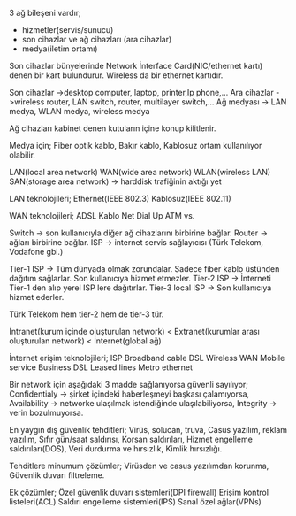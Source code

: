 3 ağ bileşeni vardır;
- hizmetler(servis/sunucu)
- son cihazlar ve ağ cihazları (ara cihazlar)
- medya(iletim ortamı)


Son cihazlar bünyelerinde Network İnterface Card(NIC/ethernet kartı) denen bir kart bulundurur. 
Wireless da bir ethernet kartıdır.

Son cihazlar ->desktop computer, laptop, printer,Ip phone,...
Ara cihazlar ->wireless router, LAN switch, router, multilayer switch,...
Ağ medyası -> LAN medya, WLAN medya, wireless medya

Ağ cihazları kabinet denen kutuların içine konup kilitlenir.

Medya için;
Fiber optik kablo, 
Bakır kablo,
Kablosuz ortam kullanılıyor olabilir.

LAN(local area network)
WAN(wide area network)
WLAN(wireless LAN)
SAN(storage area network) -> harddisk trafiğinin aktığı yet

LAN teknolojileri;
Ethernet(IEEE 802.3)
Kablosuz(IEEE 802.11)

WAN teknolojileri;
ADSL
Kablo Net
Dial Up
ATM vs.

Switch -> son kullanıcıyla diğer ağ cihazlarını birbirine bağlar.
Router -> ağları birbirine bağlar.
ISP -> internet servis sağlayıcısı (Türk Telekom, Vodafone gbi.)

Tier-1 ISP -> Tüm dünyada olmak zorundalar. Sadece fiber kablo üstünden dağıtım sağlarlar. Son kullanıcıya hizmet etmezler.
Tier-2 ISP -> İnterneti Tier-1 den alıp yerel ISP lere dağıtırlar.
Tier-3 local ISP -> Son kullanıcıya hizmet ederler.

Türk Telekom hem tier-2 hem de tier-3 tür.

İntranet(kurum içinde oluşturulan network) < Extranet(kurumlar arası oluşturulan network) < İnternet(global ağ)

İnternet erişim teknolojileri;
ISP
Broadband cable
DSL
Wireless WAN
Mobile service
Business DSL
Leased lines
Metro ethernet

Bir network için aşağıdaki 3 madde sağlanıyorsa güvenli sayılıyor;
Confidentialy -> şirket içindeki haberleşmeyi başkası çalamıyorsa,
Availability -> networke ulaşılmak istendiğinde ulaşılabiliyorsa,
Integrity -> verin bozulmuyorsa.

En yaygın dış güvenlik tehditleri;
Virüs, solucan, truva,
Casus yazılım, reklam yazılım,
Sıfır gün/saat saldırısı,
Korsan saldırıları,
Hizmet engelleme saldırıları(DOS),
Veri durdurma ve hırsızlık,
Kimlik hırsızlığı.


Tehditlere minumum çözümler;
Virüsden ve casus yazılımdan korunma,
Güvenlik duvarı filtreleme.

Ek çözümler;
Özel güvenlik duvarı sistemleri(DPI firewall)
Erişim kontrol listeleri(ACL)
Saldırı engelleme sistemleri(IPS)
Sanal özel ağlar(VPNs)
